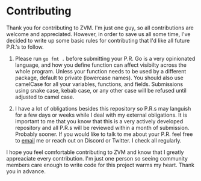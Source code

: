 # Contributing

Thank you for contributing to ZVM. I'm just one guy, so all contributions are
welcome and appreciated. However, in order to save us all some time, I've
decided to write up some basic rules for contributing that I'd like all future
P.R.'s to follow.

1. Please run `go fmt .` before submitting your P.R. Go is a very opinionated
   language, and how you define function can affect visibilty across the whole
   program. Unless your function needs to be used by a different package,
   default to private (lowercase names). You should also use camelCase for all
   your variables, functions, and fields. Submissions using snake case, kebab
   case, or any other case will be refused until adjusted to camel case.

2. I have a lot of obligations besides this repository so P.R.s may languish for
   a few days or weeks while I deal with my external obligations. It is
   important to me that you know that this is a very actively developed
   repository and all P.R.s will be reviewed within a month of submission.
   Probably sooner. If you would like to talk to me about your P.R. feel free to
   [email](mailto:tristan.isham@hey.com) me or reach out on Discord or Twitter.
   I check all regularly.

I hope you feel comfortable contributing to ZVM and know that I greatly
appreaciate every contribution. I'm just one person so seeing community members
care enough to write code for this project warms my heart. Thank you in advance.

